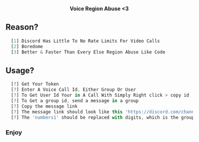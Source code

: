 <p align='center'>
  <b>Voice Region Abuse <3 </b><br>
</p>
  
## Reason?
```js
  [1] Discord Has Little To No Rate Limits For Video Calls
  [2] Boredome
  [3] Better & Faster Than Every Else Region Abuse Like Code
```
  
## Usage?
```js
  [?] Get Your Token
  [?] Enter A Voice Call Id, Either Group Or User
  [?] To Get User Id Your in A Call With Simply Right click > copy id
  [?] To Get a group id, send a message in a group
  [?] Copy the message link
  [?] The message link should look like this 'https://discord.com/channels/@me/numbers1/numbers2'
  [?] The 'numbers1' should be replaced with digits, which is the group id
```
### Enjoy
